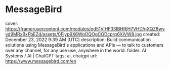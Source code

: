 # MessageBird

cover: https://framerusercontent.com/modules/qd51VlHF33IBHRjH7VHD/qXQZ8wyyd9MRxBxFbEZd/assets/0Fjyp6X6WqOQOgCGDcprp6XiVW8.jpg
created: December 23, 2022 9:39 AM (UTC)
description: Build communication solutions using MessageBird's applications and APIs — to talk to customers over any channel, for any use use, anywhere in the world.
folder: AI Systems / AI | ChatGPT
tags: ai, chatgpt
url: https://www.messagebird.com/en